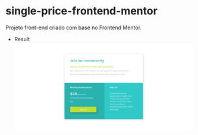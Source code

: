 # single-price-frontend-mentor
Projeto front-end criado com base no Frontend Mentor.

* Result
![banner-single-price](https://github.com/lucasrbezerra/single-price-frontend-mentor/blob/master/img/banner_single_price.png)
